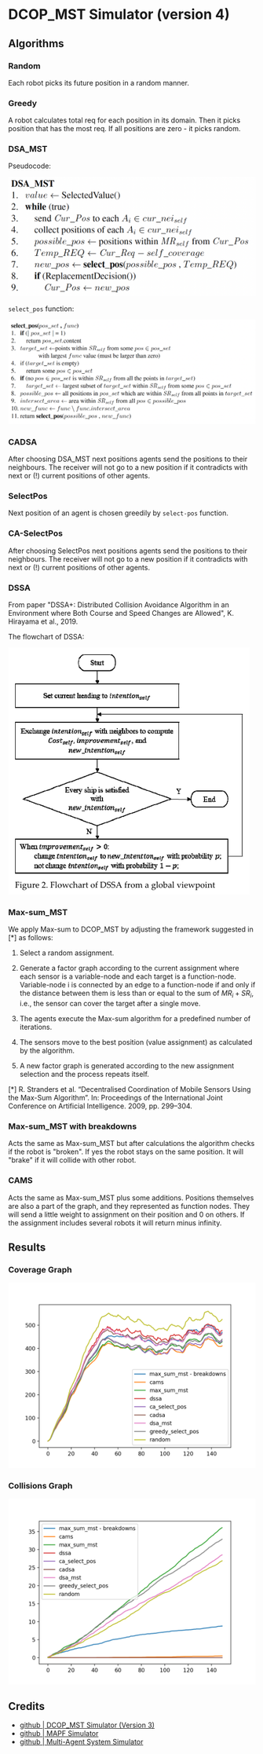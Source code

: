 # DCOP_MST Simulator (version 4)


## Algorithms

### Random

Each robot picks its future position in a random manner.

### Greedy

A robot calculates total req for each position in its domain. Then it picks position that has the most req. If all positions are zero - it picks random.

### DSA_MST

Pseudocode:

![](static/DSA_MST.png)

`select_pos` function:

![](static/select_pos.png)

### CADSA

After choosing DSA_MST next positions agents send the positions to their neighbours. The receiver will not go to a new position if it contradicts with next or (!) current positions of other agents.

### SelectPos

Next position of an agent is chosen greedily by `select-pos` function.

### CA-SelectPos

After choosing SelectPos next positions agents send the positions to their neighbours. The receiver will not go to a new position if it contradicts with next or (!) current positions of other agents.

### DSSA

From paper "DSSA+: Distributed Collision Avoidance Algorithm in an Environment where Both Course and Speed Changes are Allowed", K. Hirayama et al., 2019.

The flowchart of DSSA:

![](static/dssa.png)

### Max-sum_MST

We apply Max-sum to DCOP_MST by adjusting the framework suggested in [*] as follows:

1. Select a random assignment.

2. Generate a factor graph according to the current assignment where each sensor is
a variable-node and each target is a function-node. Variable-node i is connected
by an edge to a function-node if and only if the distance between them is less
than or equal to the sum of $MR_i + SR_i$, i.e., the sensor can cover the target after
a single move.

3. The agents execute the Max-sum algorithm for a predefined number of iterations.

4. The sensors move to the best position (value assignment) as calculated by the
algorithm.

5. A new factor graph is generated according to the new assignment selection and
the process repeats itself.

[*] R. Stranders et al. “Decentralised Coordination of Mobile Sensors Using the
Max-Sum Algorithm”. In: Proceedings of the International Joint Conference on
Artificial Intelligence. 2009, pp. 299–304.

### Max-sum_MST with breakdowns

Acts the same as Max-sum_MST but after calculations the algorithm checks if the robot is "broken". 
If yes the robot stays on the same position. 
It will "brake" if it will collide with other robot.

### CAMS

Acts the same as Max-sum_MST plus some additions. 
Positions themselves are also a part of the graph, and they represented as function nodes.
They will send a little weight to assignment on their position and 0 on others.
If the assignment includes several robots it will return minus infinity.

## Results

### Coverage Graph

![](static/cov.png)

### Collisions Graph

![](static/col.png)

## Credits

- [github | DCOP_MST Simulator (Version 3)](https://github.com/Arseni1919/dcop_simulator_3)
- [github | MAPF Simulator](https://github.com/Arseni1919/MAPF_Simulator)
- [github | Multi-Agent System Simulator](https://github.com/Arseni1919/mas_simulator_1)